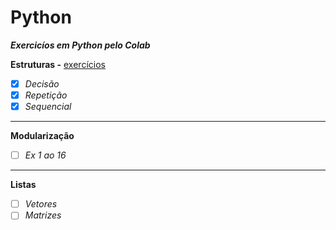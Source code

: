 # Python
__*Exercicíos em Python pelo Colab*__

**Estruturas -**
[exercícios](ExDecisão_Repetição_Sequencial.ipynb)

- [x] *Decisão*
- [x] *Repetição*
- [x] *Sequencial*      
---
**Modularização**
- [ ] *Ex 1 ao 16*
---
**Listas**
- [ ] *Vetores*
- [ ] *Matrizes*
